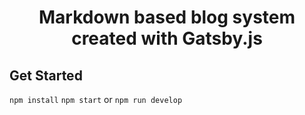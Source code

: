 
<h1 align="center">
  Markdown based blog system created with Gatsby.js
</h1>

## Get Started
`npm install`
`npm start` or `npm run develop`
